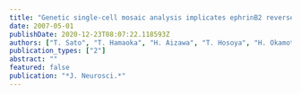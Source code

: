 ```yaml
---
title: "Genetic single-cell mosaic analysis implicates ephrinB2 reverse signaling in projections from the posterior tectum to the hindbrain in zebrafish"
date: 2007-05-01
publishDate: 2020-12-23T08:07:22.118593Z
authors: ["T. Sato", "T. Hamaoka", "H. Aizawa", "T. Hosoya", "H. Okamoto"]
publication_types: ["2"]
abstract: ""
featured: false
publication: "*J. Neurosci.*"
---
```


